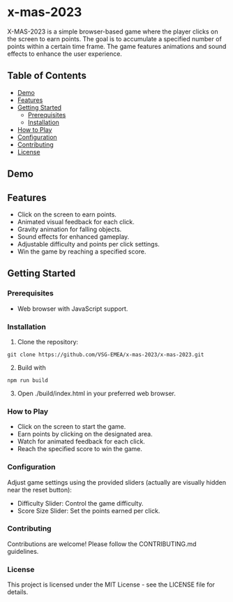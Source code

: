# x-mas-2023

X-MAS-2023 is a simple browser-based game where the player clicks on the screen to earn points. The goal is to accumulate a specified number of points within a certain time frame. The game features animations and sound effects to enhance the user experience.

## Table of Contents
- [Demo](#demo)
- [Features](#features)
- [Getting Started](#getting-started)
  - [Prerequisites](#prerequisites)
  - [Installation](#installation)
- [How to Play](#how-to-play)
- [Configuration](#configuration)
- [Contributing](#contributing)
- [License](#license)

## Demo



## Features

- Click on the screen to earn points.
- Animated visual feedback for each click.
- Gravity animation for falling objects.
- Sound effects for enhanced gameplay.
- Adjustable difficulty and points per click settings.
- Win the game by reaching a specified score.

## Getting Started

### Prerequisites

- Web browser with JavaScript support.

### Installation

1. Clone the repository:

`git clone https://github.com/VSG-EMEA/x-mas-2023/x-mas-2023.git`

2. Build with

`npm run build`

3. Open ./build/index.html in your preferred web browser.

### How to Play
- Click on the screen to start the game.
- Earn points by clicking on the designated area.
- Watch for animated feedback for each click.
- Reach the specified score to win the game.


### Configuration
Adjust game settings using the provided sliders (actually are visually hidden near the reset button):

- Difficulty Slider: Control the game difficulty.
- Score Size Slider: Set the points earned per click.

### Contributing
Contributions are welcome! Please follow the CONTRIBUTING.md guidelines.

### License
This project is licensed under the MIT License - see the LICENSE file for details.

